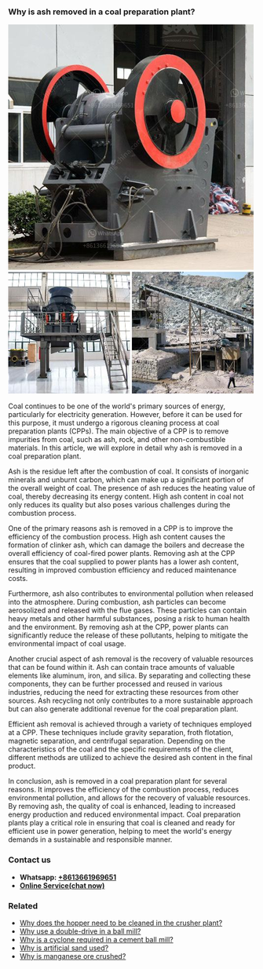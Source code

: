 <h3>Why is ash removed in a coal preparation plant?</h3><img src='1701742486.jpg' alt=''><p>Coal continues to be one of the world's primary sources of energy, particularly for electricity generation. However, before it can be used for this purpose, it must undergo a rigorous cleaning process at coal preparation plants (CPPs). The main objective of a CPP is to remove impurities from coal, such as ash, rock, and other non-combustible materials. In this article, we will explore in detail why ash is removed in a coal preparation plant.</p><p>Ash is the residue left after the combustion of coal. It consists of inorganic minerals and unburnt carbon, which can make up a significant portion of the overall weight of coal. The presence of ash reduces the heating value of coal, thereby decreasing its energy content. High ash content in coal not only reduces its quality but also poses various challenges during the combustion process.</p><p>One of the primary reasons ash is removed in a CPP is to improve the efficiency of the combustion process. High ash content causes the formation of clinker ash, which can damage the boilers and decrease the overall efficiency of coal-fired power plants. Removing ash at the CPP ensures that the coal supplied to power plants has a lower ash content, resulting in improved combustion efficiency and reduced maintenance costs.</p><p>Furthermore, ash also contributes to environmental pollution when released into the atmosphere. During combustion, ash particles can become aerosolized and released with the flue gases. These particles can contain heavy metals and other harmful substances, posing a risk to human health and the environment. By removing ash at the CPP, power plants can significantly reduce the release of these pollutants, helping to mitigate the environmental impact of coal usage.</p><p>Another crucial aspect of ash removal is the recovery of valuable resources that can be found within it. Ash can contain trace amounts of valuable elements like aluminum, iron, and silica. By separating and collecting these components, they can be further processed and reused in various industries, reducing the need for extracting these resources from other sources. Ash recycling not only contributes to a more sustainable approach but can also generate additional revenue for the coal preparation plant.</p><p>Efficient ash removal is achieved through a variety of techniques employed at a CPP. These techniques include gravity separation, froth flotation, magnetic separation, and centrifugal separation. Depending on the characteristics of the coal and the specific requirements of the client, different methods are utilized to achieve the desired ash content in the final product.</p><p>In conclusion, ash is removed in a coal preparation plant for several reasons. It improves the efficiency of the combustion process, reduces environmental pollution, and allows for the recovery of valuable resources. By removing ash, the quality of coal is enhanced, leading to increased energy production and reduced environmental impact. Coal preparation plants play a critical role in ensuring that coal is cleaned and ready for efficient use in power generation, helping to meet the world's energy demands in a sustainable and responsible manner.</p><h3>Contact us</h3><ul><li><strong>Whatsapp:&nbsp;<a href="https://wa.me/8613661969651">+8613661969651</a></strong></li><li><a href="https://swt.shibang-china.com/?git&amp;zhl&amp;Why is ash removed in a coal preparation plant"><strong>Online Service(chat now)</strong></a></li></ul><h3>Related</h3><ul><li><a href='Why does the hopper need to be cleaned in the crusher plant.md'>Why does the hopper need to be cleaned in the crusher plant?</a></li><li><a href='Why use a doubledrive in a ball mill.md'>Why use a double-drive in a ball mill?</a></li><li><a href='Why is a cyclone required in a cement ball mill.md'>Why is a cyclone required in a cement ball mill?</a></li><li><a href='Why is artificial sand used.md'>Why is artificial sand used?</a></li><li><a href='Why is manganese ore crushed.md'>Why is manganese ore crushed?</a></li></ul>